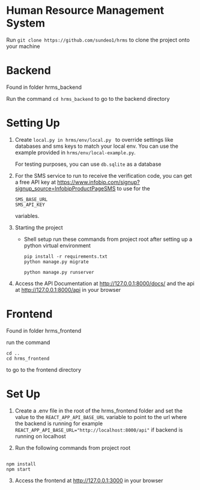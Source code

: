 # Human Resource Management System

Run `git clone https://github.com/sundeo1/hrms` to clone the project onto your machine

# Backend

Found in folder hrms_backend

   Run the command `cd hrms_backend` to go to the backend directory

# Setting Up

1. Create `local.py in hrms/env/local.py ` to override settings like databases and sms keys to match your local env.
   You can use the example provided in `hrms/env/local-example.py`.

   For testing purposes, you can use `db.sqlite` as a database

2. For the SMS service to run to receive the verification code, you can get a free API key at https://www.infobip.com/signup?signup_source=InfobipProductPageSMS to use for the

   ```
   SMS_BASE_URL
   SMS_API_KEY
   ```

   variables.

3. Starting the project

    - Shell setup
      run these commands from project root after setting up a python virtual environment
        ```
        pip install -r requirements.txt
        python manage.py migrate

        python manage.py runserver
        
        ```

4. Access the API Documentation at http://127.0.0.1:8000/docs/ and the api at http://127.0.0.1:8000/api in your browser


# Frontend

Found in folder hrms_frontend

run the command 

   ```
   cd ..
   cd hrms_frontend
   ```

to go to the frontend directory

# Set Up

1. Create a .env file in the root of the hrms_frontend folder and set the value to the `REACT_APP_API_BASE_URL` variable to point to the url where the backend is running
   for example `REACT_APP_API_BASE_URL="http://localhost:8000/api"`
   if backend is running on localhost

2. Run the following commands from project root 

```

npm install
npm start

```

3. Access the frontend at http://127.0.0.1:3000 in your browser

